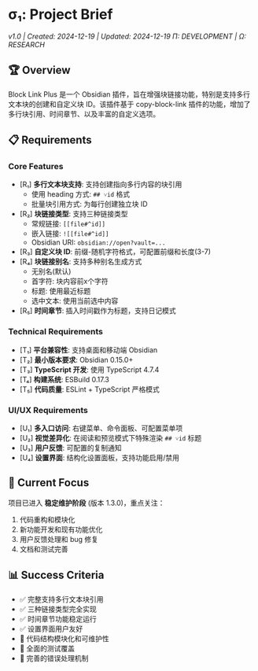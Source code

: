 # σ₁: Project Brief
*v1.0 | Created: 2024-12-19 | Updated: 2024-12-19*
*Π: DEVELOPMENT | Ω: RESEARCH*

## 🏆 Overview
Block Link Plus 是一个 Obsidian 插件，旨在增强块链接功能，特别是支持多行文本块的创建和自定义块 ID。该插件基于 copy-block-link 插件的功能，增加了多行块引用、时间章节、以及丰富的自定义选项。

## 📋 Requirements

### Core Features
- [R₁] **多行文本块支持**: 支持创建指向多行内容的块引用
  - 使用 heading 方式: `## ˅id` 格式
  - 批量块引用方式: 为每行创建独立块 ID
- [R₂] **块链接类型**: 支持三种链接类型
  - 常规链接: `[[file#^id]]`
  - 嵌入链接: `![[file#^id]]`
  - Obsidian URI: `obsidian://open?vault=...`
- [R₃] **自定义块 ID**: 前缀-随机字符格式，可配置前缀和长度(3-7)
- [R₄] **块链接别名**: 支持多种别名生成方式
  - 无别名(默认)
  - 首字符: 块内容前x个字符
  - 标题: 使用最近标题
  - 选中文本: 使用当前选中内容
- [R₅] **时间章节**: 插入时间戳作为标题，支持日记模式

### Technical Requirements
- [T₁] **平台兼容性**: 支持桌面和移动端 Obsidian
- [T₂] **最小版本要求**: Obsidian 0.15.0+
- [T₃] **TypeScript 开发**: 使用 TypeScript 4.7.4
- [T₄] **构建系统**: ESBuild 0.17.3
- [T₅] **代码质量**: ESLint + TypeScript 严格模式

### UI/UX Requirements
- [U₁] **多入口访问**: 右键菜单、命令面板、可配置菜单项
- [U₂] **视觉差异化**: 在阅读和预览模式下特殊渲染 `## ˅id` 标题
- [U₃] **用户反馈**: 可配置的复制通知
- [U₄] **设置界面**: 结构化设置面板，支持功能启用/禁用

## 🎯 Current Focus
项目已进入 **稳定维护阶段** (版本 1.3.0)，重点关注：
1. 代码重构和模块化
2. 新功能开发和现有功能优化
3. 用户反馈处理和 bug 修复
4. 文档和测试完善

## 📊 Success Criteria
- ✅ 完整支持多行文本块引用
- ✅ 三种链接类型完全实现
- ✅ 时间章节功能稳定运行
- ✅ 设置界面用户友好
- 🔄 代码结构模块化和可维护性
- 🔄 全面的测试覆盖
- 🔄 完善的错误处理机制
